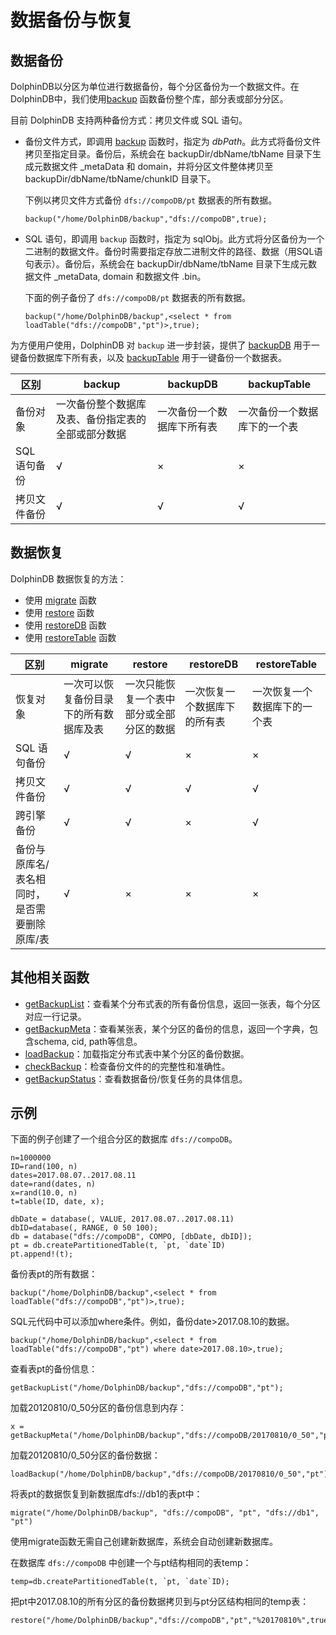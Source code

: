 # 数据备份与恢复

## 数据备份

DolphinDB以分区为单位进行数据备份，每个分区备份为一个数据文件。在DolphinDB中，我们使用[backup](../funcs/b/backup.html) 函数备份整个库，部分表或部分分区。

目前 DolphinDB 支持两种备份方式：拷贝文件或 SQL 语句。

* 备份文件方式，即调用 [backup](../funcs/b/backup.html) 函数时，指定为
  *dbPath*。此方式将备份文件拷贝至指定目录。备份后，系统会在 backupDir/dbName/tbName 目录下生成元数据文件
  \_metaData 和 domain，并将分区文件整体拷贝至 backupDir/dbName/tbName/chunkID 目录下。

  下例以拷贝文件方式备份 `dfs://compoDB/pt`
  数据表的所有数据。

  ```
  backup("/home/DolphinDB/backup","dfs://compoDB",true);
  ```

* SQL 语句，即调用 `backup` 函数时，指定为
  sqlObj。此方式将分区备份为一个二进制的数据文件。备份时需要指定存放二进制文件的路径、数据（用SQL语句表示）。备份后，系统会在
  backupDir/dbName/tbName 目录下生成元数据文件 \_metaData, domain 和数据文件
  <chunkID>.bin。

  下面的例子备份了 `dfs://compoDB/pt` 数据表的所有数据。

  ```
  backup("/home/DolphinDB/backup",<select * from loadTable("dfs://compoDB","pt")>,true);
  ```

为方便用户使用，DolphinDB 对 `backup` 进一步封装，提供了 [backupDB](../funcs/b/backupDB.html) 用于一键备份数据库下所有表，以及 [backupTable](../funcs/b/backupTable.html) 用于一键备份一个数据表。

| 区别 | backup | backupDB | backupTable |
| --- | --- | --- | --- |
| 备份对象 | 一次备份整个数据库及表、备份指定表的全部或部分数据 | 一次备份一个数据库下所有表 | 一次备份一个数据库下的一个表 |
| SQL 语句备份 | √ | × | × |
| 拷贝文件备份 | √ | √ | √ |

## 数据恢复

DolphinDB 数据恢复的方法：

* 使用 [migrate](../funcs/m/migrate.html) 函数
* 使用 [restore](../funcs/r/restore.html) 函数
* 使用 [restoreDB](../funcs/r/restoreDB.html) 函数
* 使用 [restoreTable](../funcs/r/restoreTable.html) 函数

| 区别 | migrate | restore | restoreDB | restoreTable |
| --- | --- | --- | --- | --- |
| 恢复对象 | 一次可以恢复备份目录下的所有数据库及表 | 一次只能恢复一个表中部分或全部分区的数据 | 一次恢复一个数据库下的所有表 | 一次恢复一个数据库下的一个表 |
| SQL 语句备份 | √ | √ | × | × |
| 拷贝文件备份 | √ | √ | √ | √ |
| 跨引擎备份 | √ | √ | × | √ |
| 备份与原库名/表名相同时，是否需要删除原库/表 | √ | × | × | × |

## 其他相关函数

* [getBackupList](../funcs/g/getBackupList.html)：查看某个分布式表的所有备份信息，返回一张表，每个分区对应一行记录。
* [getBackupMeta](../funcs/g/getBackupMeta.html)：查看某张表，某个分区的备份的信息，返回一个字典，包含schema,
  cid, path等信息。
* [loadBackup](../funcs/l/loadBackup.html)：加载指定分布式表中某个分区的备份数据。
* [checkBackup](../funcs/c/checkBackup.html)：检查备份文件的的完整性和准确性。
* [getBackupStatus](../funcs/g/getBackupStatus.html)：查看数据备份/恢复任务的具体信息。

## 示例

下面的例子创建了一个组合分区的数据库 `dfs://compoDB`。

```
n=1000000
ID=rand(100, n)
dates=2017.08.07..2017.08.11
date=rand(dates, n)
x=rand(10.0, n)
t=table(ID, date, x);

dbDate = database(, VALUE, 2017.08.07..2017.08.11)
dbID=database(, RANGE, 0 50 100);
db = database("dfs://compoDB", COMPO, [dbDate, dbID]);
pt = db.createPartitionedTable(t, `pt, `date`ID)
pt.append!(t);
```

备份表pt的所有数据：

```
backup("/home/DolphinDB/backup",<select * from loadTable("dfs://compoDB","pt")>,true);
```

SQL元代码中可以添加where条件。例如，备份date>2017.08.10的数据。

```
backup("/home/DolphinDB/backup",<select * from loadTable("dfs://compoDB","pt") where date>2017.08.10>,true);
```

查看表pt的备份信息：

```
getBackupList("/home/DolphinDB/backup","dfs://compoDB","pt");
```

加载20120810/0\_50分区的备份信息到内存：

```
x = getBackupMeta("/home/DolphinDB/backup","dfs://compoDB/20170810/0_50","pt");
```

加载20120810/0\_50分区的备份数据：

```
loadBackup("/home/DolphinDB/backup","dfs://compoDB/20170810/0_50","pt");
```

将表pt的数据恢复到新数据库dfs://db1的表pt中：

```
migrate("/home/DolphinDB/backup", "dfs://compoDB", "pt", "dfs://db1", "pt")
```

使用migrate函数无需自己创建新数据库，系统会自动创建新数据库。

在数据库 `dfs://compoDB` 中创建一个与pt结构相同的表temp：

```
temp=db.createPartitionedTable(t, `pt, `date`ID);
```

把pt中2017.08.10的所有分区的备份数据拷贝到与pt分区结构相同的temp表：

```
restore("/home/DolphinDB/backup","dfs://compoDB","pt","%20170810%",true,temp);
```

